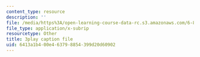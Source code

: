 ```yaml
---
content_type: resource
description: ''
file: /media/https%3A/open-learning-course-data-rc.s3.amazonaws.com/6-858-computer-systems-security-fall-2014/6413a1b400e463798854399d20d60902_TQhmua7Z2cY.srt
file_type: application/x-subrip
resourcetype: Other
title: 3play caption file
uid: 6413a1b4-00e4-6379-8854-399d20d60902
---
```

